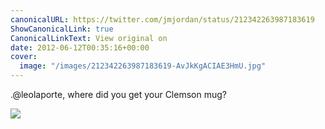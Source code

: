 ```yaml
---
canonicalURL: https://twitter.com/jmjordan/status/212342263987183619
ShowCanonicalLink: true
CanonicalLinkText: View original on
date: 2012-06-12T00:35:16+00:00
cover:
  image: "/images/212342263987183619-AvJkKgACIAE3HmU.jpg"
---
```

.@leolaporte, where did you get your Clemson mug? 

![](/images/212342263987183619-AvJkKgACIAE3HmU.jpg)
